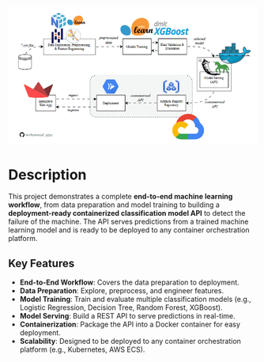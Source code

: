 ![Workflow](https://github.com/mohammad-agus/machine-failures-detection/blob/master/images/workflow.gif?raw=true)
# Description
This project demonstrates a complete **end-to-end machine learning workflow**, from data preparation and model training to building a **deployment-ready containerized classification model API** to detect the failure of the machine. The API serves predictions from a trained machine learning model and is ready to be deployed to any container orchestration platform.

## **Key Features**
- **End-to-End Workflow**: Covers the data preparation to deployment.
- **Data Preparation**: Explore, preprocess, and engineer features.
- **Model Training**: Train and evaluate multiple classification models (e.g., Logistic Regression, Decision Tree, Random Forest, XGBoost).
- **Model Serving**: Build a REST API to serve predictions in real-time.
- **Containerization**: Package the API into a Docker container for easy deployment.
- **Scalability**: Designed to be deployed to any container orchestration platform (e.g., Kubernetes, AWS ECS).